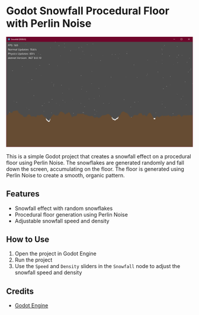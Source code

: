# Godot Snowfall Procedural Floor with Perlin Noise

![alt text](./assets/screenshots/screen1.png)

This is a simple Godot project that creates a snowfall effect on a procedural floor using Perlin Noise. The snowflakes are generated randomly and fall down the screen, accumulating on the floor. The floor is generated using Perlin Noise to create a smooth, organic pattern.

## Features
- Snowfall effect with random snowflakes
- Procedural floor generation using Perlin Noise
- Adjustable snowfall speed and density

## How to Use
1. Open the project in Godot Engine
2. Run the project
3. Use the `Speed` and `Density` sliders in the `Snowfall` node to adjust the snowfall speed and density

## Credits

- [Godot Engine](https://godotengine.org/)